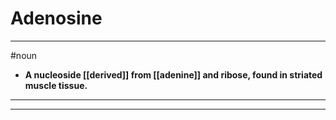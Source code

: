 # Adenosine
---
#noun
- **A nucleoside [[derived]] from [[adenine]] and ribose, found in striated muscle tissue.**
---
---
